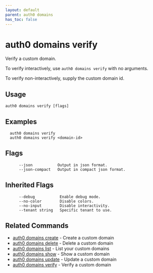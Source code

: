 ```yaml
---
layout: default
parent: auth0 domains
has_toc: false
---
```

# auth0 domains verify

Verify a custom domain.

To verify interactively, use `auth0 domains verify` with no arguments.

To verify non-interactively, supply the custom domain id.

## Usage
```
auth0 domains verify [flags]
```

## Examples

```
  auth0 domains verify 
  auth0 domains verify <domain-id>
```


## Flags

```
      --json           Output in json format.
      --json-compact   Output in compact json format.
```


## Inherited Flags

```
      --debug           Enable debug mode.
      --no-color        Disable colors.
      --no-input        Disable interactivity.
      --tenant string   Specific tenant to use.
```


## Related Commands

- [auth0 domains create](auth0_domains_create.md) - Create a custom domain
- [auth0 domains delete](auth0_domains_delete.md) - Delete a custom domain
- [auth0 domains list](auth0_domains_list.md) - List your custom domains
- [auth0 domains show](auth0_domains_show.md) - Show a custom domain
- [auth0 domains update](auth0_domains_update.md) - Update a custom domain
- [auth0 domains verify](auth0_domains_verify.md) - Verify a custom domain


